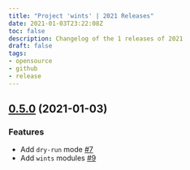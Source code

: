 ```yaml
---
title: "Project 'wints' | 2021 Releases"
date: 2021-01-03T23:22:08Z
toc: false
description: Changelog of the 1 releases of 2021
draft: false
tags:
- opensource
- github
- release
---
```

## [0.5.0](https://github.com/rlespinasse/wints/compare/v0.4.0...v0.5.0) (2021-01-03)

### Features

* Add `dry-run` mode [#7](https://github.com/rlespinasse/wints/pull/7)
* Add `wints` modules [#9](https://github.com/rlespinasse/wints/pull/9)

